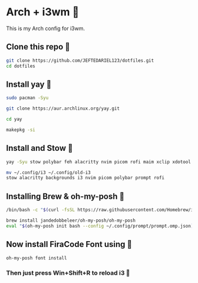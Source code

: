 # Arch + i3wm 🐧 
This is my Arch config for i3wm.

## Clone this repo 📂
```bash
git clone https://github.com/JEFTEDARIEL123/dotfiles.git
cd dotfiles
```

## Install yay 💾
```bash
sudo pacman -Syu
```
```bash
git clone https://aur.archlinux.org/yay.git
```
```bash
cd yay
```
```bash
makepkg -si
```

## Install and Stow 💾
```bash
yay -Syu stow polybar feh alacritty nvim picom rofi maim xclip xdotool
``` 

```bash
mv ~/.config/i3 ~/.config/old-i3
stow alacritty backgrounds i3 nvim picom polybar prompt rofi
```

## Installing Brew & oh-my-posh 💾
```bash
/bin/bash -c "$(curl -fsSL https://raw.githubusercontent.com/Homebrew/install/HEAD/install.sh)"
```
```bash
brew install jandedobbeleer/oh-my-posh/oh-my-posh
eval "$(oh-my-posh init bash --config ~/.config/prompt/prompt.omp.json)"
```

## Now install FiraCode Font using 💾
```bash
oh-my-posh font install
```

### Then just press Win+Shift+R to reload i3 🚀
